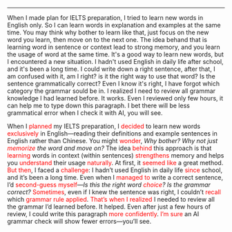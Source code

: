 
---

When I made plan for IELTS preparation, I tried to learn new words in English only. So I can learn words in explanation and examples at the same time. You may think why bother to learn like that, just focus on the new word you learn, then move on to the next one. The idea behand that is learning word in sentence or context lead to strong memory, and you learn the usage of word at the same time. It's a good way to learn new words, but I encountered a new situation. I hadn't used English in daily life after school, and it's been a long time. I could write down a right sentence, after that, I am confused with it, am I right? is it the right way to use that word? Is the sentence grammatically correct? Even I know it's right, I have forgot which category the grammar sould be in. I realized I need to review all grammar knowledge I had learned before. It works. Even I reviewed only few hours, it can help me to type down this paragraph. I bet there will be less grammatical error when I check it with AI, you will see.

When I <span style="color:rgb(255, 0, 0)">planned</span> my IELTS preparation, I <span style="color:rgb(255, 0, 0)">decided</span> to learn new words <span style="color:rgb(255, 0, 0)">exclusively</span> in English—reading their definitions and example sentences in English rather than Chinese. You might <span style="color:rgb(255, 0, 0)">wonder</span>, _Why bother? Why not just <span style="color:rgb(255, 0, 0)">memorize</span> the word and move on?_ The idea <span style="color:rgb(255, 0, 0)">behind</span> this approach is that <span style="color:rgb(255, 0, 0)">learning</span> words in context (within sentences) <span style="color:rgb(255, 0, 0)">strengthens</span> memory and helps you <span style="color:rgb(255, 0, 0)">understand</span> their usage <span style="color:rgb(255, 0, 0)">naturally</span>.
At first, it <span style="color:rgb(255, 0, 0)">seemed like</span> a great method. <span style="color:rgb(255, 0, 0)">But then</span>, I faced a <span style="color:rgb(255, 0, 0)">challenge</span>: I hadn’t used English in daily life <span style="color:rgb(255, 0, 0)">since</span> school, and it’s been a long time. Even when I <span style="color:rgb(255, 0, 0)">managed to</span> write a correct sentence, I’d <span style="color:rgb(255, 0, 0)">second-guess myself</span>—_Is this the right word <span style="color:rgb(255, 0, 0)">choice</span>? Is the grammar correct?_ <span style="color:rgb(255, 0, 0)">Sometimes</span>, even if I knew the sentence was right, I couldn’t <span style="color:rgb(255, 0, 0)">recall</span> which <span style="color:rgb(255, 0, 0)">grammar rule</span> <span style="color:rgb(255, 0, 0)">applied</span>. <span style="color:rgb(255, 0, 0)">That’s when I realized</span> I needed to review all the grammar I’d learned before.
It helped. Even after just a few hours of review, I could write this paragraph <span style="color:rgb(255, 0, 0)">more confidently</span>. <span style="color:rgb(255, 0, 0)">I’m sure</span> an AI grammar check will show fewer errors—you’ll see.

